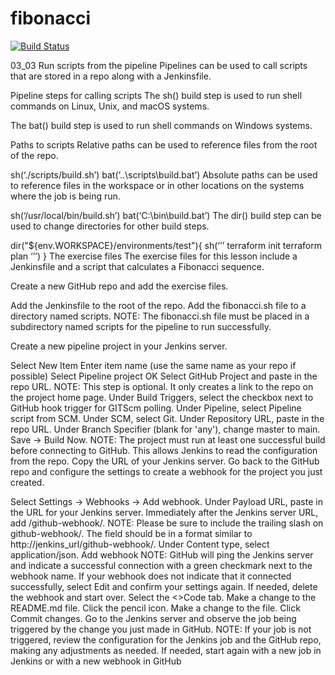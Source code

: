 # fibonacci
[![Build Status](https://queenlike-uncombinably-marco.ngrok-free.dev/buildStatus/icon?job=pipline-fibonacci)](https://queenlike-uncombinably-marco.ngrok-free.dev/job/pipline-fibonacci/)


03_03 Run scripts from the pipeline
Pipelines can be used to call scripts that are stored in a repo along with a Jenkinsfile.

Pipeline steps for calling scripts
The sh() build step is used to run shell commands on Linux, Unix, and macOS systems.

The bat() build step is used to run shell commands on Windows systems.

Paths to scripts
Relative paths can be used to reference files from the root of the repo.

sh(‘./scripts/build.sh’)
bat(‘..\scripts\build.bat’)
Absolute paths can be used to reference files in the workspace or in other locations on the systems where the job is being run.

sh(‘/usr/local/bin/build.sh’)
bat(‘C:\bin\build.bat’)
The dir() build step can be used to change directories for other build steps.

dir("${env.WORKSPACE}/environments/test"){
sh(‘’’
    terraform init
    terraform plan
‘’’)
}
The exercise files
The exercise files for this lesson include a Jenkinsfile and a script that calculates a Fibonacci sequence.

Create a new GitHub repo and add the exercise files.

Add the Jenkinsfile to the root of the repo.
Add the fibonacci.sh file to a directory named scripts.
NOTE: The fibonacci.sh file must be placed in a subdirectory named scripts for the pipeline to run successfully.

Create a new pipeline project in your Jenkins server.

Select New Item
Enter item name (use the same name as your repo if possible)
Select Pipeline project
OK
Select GitHub Project and paste in the repo URL.
NOTE: This step is optional. It only creates a link to the repo on the project home page.
Under Build Triggers, select the checkbox next to GitHub hook trigger for GITScm polling.
Under Pipeline, select Pipeline script from SCM.
Under SCM, select Git.
Under Repository URL, paste in the repo URL.
Under Branch Specifier (blank for 'any'), change master to main.
Save → Build Now.
NOTE: The project must run at least one successful build before connecting to GitHub. This allows Jenkins to read the configuration from the repo.
Copy the URL of your Jenkins server.
Go back to the GitHub repo and configure the settings to create a webhook for the project you just created.

Select Settings → Webhooks → Add webhook.
Under Payload URL, paste in the URL for your Jenkins server.
Immediately after the Jenkins server URL, add /github-webhook/.
NOTE: Please be sure to include the trailing slash on github-webhook/. The field should be in a format similar to http://jenkins_url/github-webhook/.
Under Content type, select application/json.
Add webhook
NOTE: GitHub will ping the Jenkins server and indicate a successful connection with a green checkmark next to the webhook name. If your webhook does not indicate that it connected successfully, select Edit and confirm your settings again. If needed, delete the webhook and start over.
Select the <>Code tab.
Make a change to the README.md file.
Click the pencil icon.
Make a change to the file.
Click Commit changes.
Go to the Jenkins server and observe the job being triggered by the change you just made in GitHub.
NOTE: If your job is not triggered, review the configuration for the Jenkins job and the GitHub repo, making any adjustments as needed. If needed, start again with a new job in Jenkins or with a new webhook in GitHub
